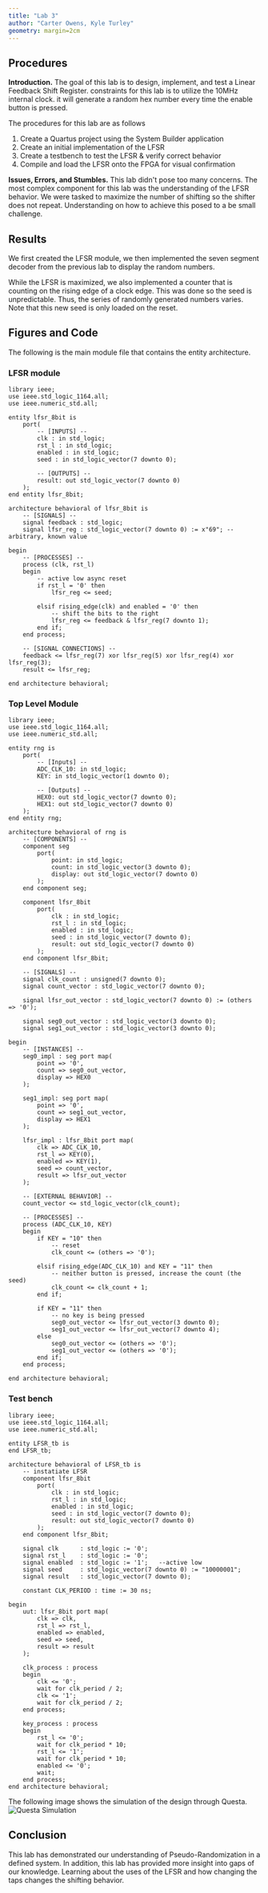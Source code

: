 ```yaml
---
title: "Lab 3"
author: "Carter Owens, Kyle Turley"
geometry: margin=2cm
---
```


## Procedures

**Introduction.** The goal of this lab is to design, implement, and test a Linear Feedback Shift Register. constraints for this lab is to utilize the 10MHz internal clock. it will generate a random hex number every time the enable button is pressed.

The procedures for this lab are as follows

1. Create a Quartus project using the System Builder application
2. Create an initial implementation of the LFSR
3. Create a testbench to test the LFSR & verify correct behavior
4. Compile and load the LFSR onto the FPGA for visual confirmation

**Issues, Errors, and Stumbles.** This lab didn't pose too many concerns. The most complex component for this lab was the understanding of the LFSR behavior. We were tasked to maximize the number of shifting so the shifter does not repeat. Understanding on how to achieve this posed to a be small challenge. 

## Results

We first created the LFSR module, we then implemented the seven segment decoder from the previous lab to display the random numbers.

While the LFSR is maximized, we also implemented a counter that is counting on the rising edge of a clock edge. This was done so the seed is unpredictable. Thus, the series of randomly generated numbers varies. Note that this new seed is only loaded on the reset. 

## Figures and Code

The following is the main module file that contains the entity architecture.

### LFSR module
```
library ieee;
use ieee.std_logic_1164.all;
use ieee.numeric_std.all;

entity lfsr_8bit is
	port(
		-- [INPUTS] --
		clk : in std_logic;
		rst_l : in std_logic;
		enabled : in std_logic;
		seed : in std_logic_vector(7 downto 0);
		
		-- [OUTPUTS] --
		result: out std_logic_vector(7 downto 0)
	);
end entity lfsr_8bit;

architecture behavioral of lfsr_8bit is
	-- [SIGNALS] --
	signal feedback : std_logic;
	signal lfsr_reg : std_logic_vector(7 downto 0) := x"69"; -- arbitrary, known value
	
begin
	-- [PROCESSES] --
	process (clk, rst_l)
	begin		
		-- active low async reset
		if rst_l = '0' then
			lfsr_reg <= seed;
			
		elsif rising_edge(clk) and enabled = '0' then
			-- shift the bits to the right
			lfsr_reg <= feedback & lfsr_reg(7 downto 1);
		end if;
	end process;
	
	-- [SIGNAL CONNECTIONS] --
	feedback <= lfsr_reg(7) xor lfsr_reg(5) xor lfsr_reg(4) xor lfsr_reg(3);
	result <= lfsr_reg;

end architecture behavioral;
```

### Top Level Module
```
library ieee;
use ieee.std_logic_1164.all;
use ieee.numeric_std.all;

entity rng is 
	port(
		-- [Inputs] --
		ADC_CLK_10: in std_logic;
		KEY: in std_logic_vector(1 downto 0);
		
		-- [Outputs] --
		HEX0: out std_logic_vector(7 downto 0);
		HEX1: out std_logic_vector(7 downto 0)
	);	
end entity rng;

architecture behavioral of rng is
	-- [COMPONENTS] --
	component seg
		port(
			point: in std_logic;
			count: in std_logic_vector(3 downto 0);
			display: out std_logic_vector(7 downto 0)
		);
	end component seg;
	
	component lfsr_8bit
		port(
			clk : in std_logic;
			rst_l : in std_logic;
			enabled : in std_logic;
			seed : in std_logic_vector(7 downto 0);
			result: out std_logic_vector(7 downto 0)
		);
	end component lfsr_8bit;
	
	-- [SIGNALS] --
	signal clk_count : unsigned(7 downto 0);
	signal count_vector : std_logic_vector(7 downto 0);
	
	signal lfsr_out_vector : std_logic_vector(7 downto 0) := (others => '0');
	
	signal seg0_out_vector : std_logic_vector(3 downto 0);
	signal seg1_out_vector : std_logic_vector(3 downto 0);
	
begin
	-- [INSTANCES] --
	seg0_impl : seg port map(
		point => '0',
		count => seg0_out_vector,
		display => HEX0
	);
	
	seg1_impl: seg port map(
		point => '0',
		count => seg1_out_vector,
		display => HEX1
	);
	
	lfsr_impl : lfsr_8bit port map(
		clk => ADC_CLK_10,
		rst_l => KEY(0),
		enabled => KEY(1),
		seed => count_vector,
		result => lfsr_out_vector
	);
	
	-- [EXTERNAL BEHAVIOR] --
	count_vector <= std_logic_vector(clk_count);
	
	-- [PROCESSES] --
	process (ADC_CLK_10, KEY)
	begin
		if KEY = "10" then
			-- reset
			clk_count <= (others => '0');
			
		elsif rising_edge(ADC_CLK_10) and KEY = "11" then
			-- neither button is pressed, increase the count (the seed)
			clk_count <= clk_count + 1;
		end if;
		
		if KEY = "11" then
			-- no key is being pressed
			seg0_out_vector <= lfsr_out_vector(3 downto 0);
			seg1_out_vector <= lfsr_out_vector(7 downto 4);
		else
			seg0_out_vector <= (others => '0');
			seg1_out_vector <= (others => '0');
		end if;
	end process;

end architecture behavioral;
```

### Test bench
```
library ieee;
use ieee.std_logic_1164.all;
use ieee.numeric_std.all;

entity LFSR_tb is
end LFSR_tb;

architecture behavioral of LFSR_tb is
    -- instatiate LFSR
   	component lfsr_8bit
		port(
			clk : in std_logic;
			rst_l : in std_logic;
			enabled : in std_logic;
			seed : in std_logic_vector(7 downto 0);
			result: out std_logic_vector(7 downto 0)
		);
	end component lfsr_8bit;

    signal clk      : std_logic := '0';
    signal rst_l    : std_logic := '0';
    signal enabled  : std_logic := '1';   --active low
    signal seed     : std_logic_vector(7 downto 0) := "10000001";
    signal result   : std_logic_vector(7 downto 0);

    constant CLK_PERIOD : time := 30 ns;

begin
    uut: lfsr_8bit port map(
        clk => clk,
        rst_l => rst_l,
        enabled => enabled,
        seed => seed,
        result => result
    );

	clk_process : process
	begin
		clk <= '0';
		wait for clk_period / 2;
		clk <= '1';
		wait for clk_period / 2;
	end process;

    key_process : process
    begin
        rst_l <= '0';
        wait for clk_period * 10;
        rst_l <= '1';
        wait for clk_period * 10;
        enabled <= '0';
        wait;
    end process;
end architecture behavioral;
```

The following image shows the simulation of the design through Questa.
![Questa Simulation](SIM.png "Questa Simulation")

## Conclusion
This lab has demonstrated our understanding of Pseudo-Randomization in a defined system. In addition, this lab has provided more insight into gaps of our knowledge. Learning about the uses of the LFSR and how changing the taps changes the shifting behavior.
